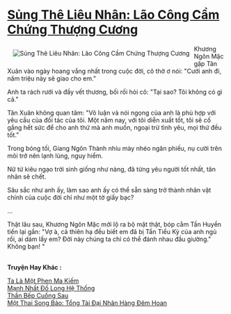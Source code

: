 <a href="https://truyenwiki.net/sung-the-lieu-nhan-lao-cong-cam-chung-thuong-cuong.38146/" title="Sủng Thê Liêu Nhân: Lão Công Cầm Chứng Thượng Cương"><h1>Sủng Thê Liêu Nhân: Lão Công Cầm Chứng Thượng Cương</h1></a><div style="display:table"><img align="right" style="float: left; padding: 10px;" src="https://truyenwiki.net/a/img/str/src/38146.jpg" alt="Sủng Thê Liêu Nhân: Lão Công Cầm Chứng Thượng Cương">Khương Ngôn Mặc gặp Tân Xuân vào ngày hoang vắng nhất trong cuộc đời, cô thờ ơ nói: "Cưới anh đi, năm triệu này sẽ giao cho em."<p></p> Anh ta rách rưới và đầy vết thương, bối rối hỏi cô: "Tại sao? Tôi không có gì cả."<p></p> Tân Xuân không quan tâm: "Vô luận và nói ngọng của anh là phù hợp với yêu cầu của đối tác của tôi. Một năm nay, với tôi diễn xuất tốt, tôi sẽ cố gắng hết sức để cho anh thứ mà anh muốn, ngoại trừ tình yêu, mọi thứ đều tốt."<p></p> Trong bóng tối, Giang Ngôn Thành nhíu mày nhéo ngân phiếu, nụ cười trên môi trở nên lạnh lùng, nguy hiểm.<p></p> Nữ tử kiêu ngạo trời sinh giống như nàng, đã từng yêu người tốt nhất, tân nhân sẽ chết.<p></p> Sâu sắc như anh ấy, làm sao anh ấy có thể sẵn sàng trở thành nhân vật chính của cuộc đời chỉ như một tờ giấy bạc?<p></p> ...<p></p> Thật lâu sau, Khương Ngôn Mặc mới lộ ra bộ mặt thật, bóp cằm Tần Huyền tiến lại gần: "Vợ à, cả thiên hạ đều biết em đã bị Tần Tiểu Kỳ của anh ngủ rồi, ai dám lấy em? Đời này chúng ta chỉ có thể đánh nhau đầu giường." Không bạn! "</div><p><br><b>Truyện Hay Khác :</b></p><a href="https://truyenwiki.net/ta-la-mot-phen-ma-kiem.35760/" alt="Ta Là Một Phen Ma Kiếm">Ta Là Một Phen Ma Kiếm</a><br/><a href="https://sangtacviet.wordpress.com/2020/10/22/manh-nhat-do-long-he-thong/" alt="Mạnh Nhất Đồ Long Hệ Thống">Mạnh Nhất Đồ Long Hệ Thống</a><br/><a href="https://github.com/nownovels/topcv/tree/master/truyenhay/35984" alt="Thần Bếp Cuồng Sau">Thần Bếp Cuồng Sau</a><br/><a href="https://github.com/nownovels/topcv/tree/master/truyenhay/36368" alt="Một Thai Song Bảo: Tổng Tài Đại Nhân Hàng Đêm Hoan">Một Thai Song Bảo: Tổng Tài Đại Nhân Hàng Đêm Hoan</a><br/>